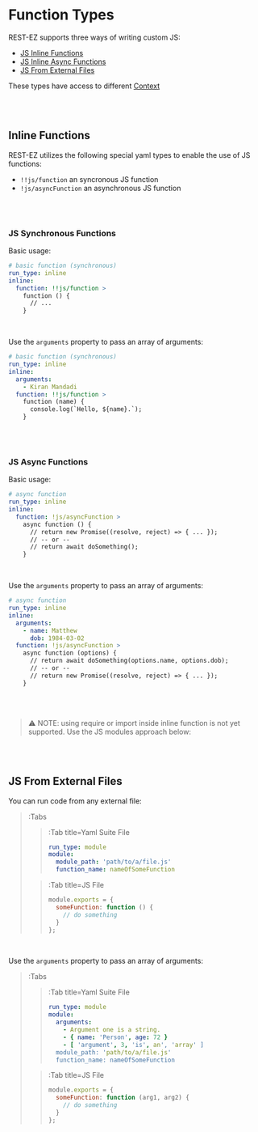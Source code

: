 # Function Types

REST-EZ supports three ways of writing custom JS:

- [JS Inline Functions](#js-synchronous-functions)
- [JS Inline Async Functions](#js-async-functions)
- [JS From External Files](#js-from-external-files)

These types have access to different [Context](/docs/hooks/context)

<br><br>

## Inline Functions

REST-EZ utilizes the following special yaml types to enable the use of JS functions:

- `!!js/function` an syncronous JS function
- `!js/asyncFunction` an asynchronous JS function

<br><br>

### JS Synchronous Functions

Basic usage:

```yaml
# basic function (synchronous)
run_type: inline
inline:
  function: !!js/function >
    function () {
      // ...
    }
```

<br>

Use the `arguments` property to pass an array of arguments:

```yaml
# basic function (synchronous)
run_type: inline
inline:
  arguments:
    - Kiran Mandadi
  function: !!js/function >
    function (name) {
      console.log(`Hello, ${name}.`);
    }

```

<br><br>

### JS Async Functions

Basic usage:

```yaml
# async function
run_type: inline
inline:
  function: !js/asyncFunction >
    async function () {
      // return new Promise((resolve, reject) => { ... });
      // -- or --
      // return await doSomething();
    }
```

<br>

Use the `arguments` property to pass an array of arguments:

```yaml
# async function
run_type: inline
inline:
  arguments:
    - name: Matthew
      dob: 1984-03-02
  function: !js/asyncFunction >
    async function (options) {
      // return await doSomething(options.name, options.dob);
      // -- or --
      // return new Promise((resolve, reject) => { ... });
    }
```

<br><br>

> ⚠️ NOTE: using require or import inside inline function is not yet supported. Use the JS modules approach below:

<br><br>

## JS From External Files

You can run code from any external file:

> :Tabs
> > :Tab title=Yaml Suite File
> >
> > ```yaml | some-suite.yml
> > run_type: module
> > module:
> >   module_path: 'path/to/a/file.js'
> >   function_name: nameOfSomeFunction
> > ```
>
> > :Tab title=JS File
> >
> > ```js | path/to/a/file.js
> > module.exports = {
> >   someFunction: function () {
> >     // do something
> >   }
> > };
> > ```

<br>

Use the `arguments` property to pass an array of arguments:

> :Tabs
> > :Tab title=Yaml Suite File
> >
> > ```yaml | some-suite.yml
> > run_type: module
> > module:
> >   arguments:
> >     - Argument one is a string.
> >     - { name: 'Person', age: 72 }
> >     - [ 'argument', 3, 'is', an', 'array' ]
> >   module_path: 'path/to/a/file.js'
> >   function_name: nameOfSomeFunction
> > ```
>
> > :Tab title=JS File
> >
> > ```js | path/to/a/file.js
> > module.exports = {
> >   someFunction: function (arg1, arg2) {
> >     // do something
> >   }
> > };
> > ```

<br><br>